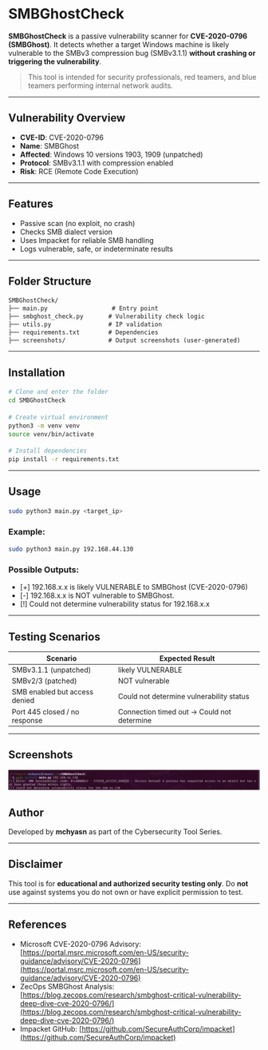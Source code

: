 # SMBGhostCheck

**SMBGhostCheck** is a passive vulnerability scanner for **CVE-2020-0796 (SMBGhost)**. It detects whether a target Windows machine is likely vulnerable to the SMBv3 compression bug (SMBv3.1.1) **without crashing or triggering the vulnerability**.

> This tool is intended for security professionals, red teamers, and blue teamers performing internal network audits.

---

## Vulnerability Overview

* **CVE-ID**: CVE-2020-0796
* **Name**: SMBGhost
* **Affected**: Windows 10 versions 1903, 1909 (unpatched)
* **Protocol**: SMBv3.1.1 with compression enabled
* **Risk**: RCE (Remote Code Execution)

---

## Features

* Passive scan (no exploit, no crash)
* Checks SMB dialect version
* Uses Impacket for reliable SMB handling
* Logs vulnerable, safe, or indeterminate results

---

## Folder Structure

```
SMBGhostCheck/
├── main.py                  # Entry point
├── smbghost_check.py       # Vulnerability check logic
├── utils.py                # IP validation
├── requirements.txt        # Dependencies
├── screenshots/            # Output screenshots (user-generated)
```

---

## Installation

```bash
# Clone and enter the folder
cd SMBGhostCheck

# Create virtual environment
python3 -m venv venv
source venv/bin/activate

# Install dependencies
pip install -r requirements.txt
```

---

## Usage

```bash
sudo python3 main.py <target_ip>
```

### Example:

```bash
sudo python3 main.py 192.168.44.130
```

### Possible Outputs:

* \[+] 192.168.x.x is likely VULNERABLE to SMBGhost (CVE-2020-0796)
* \[-] 192.168.x.x is NOT vulnerable to SMBGhost.
* \[!] Could not determine vulnerability status for 192.168.x.x

---

## Testing Scenarios

| Scenario                      | Expected Result                             |
| ----------------------------- | ------------------------------------------- |
| SMBv3.1.1 (unpatched)         | likely VULNERABLE                           |
| SMBv2/3 (patched)             | NOT vulnerable                              |
| SMB enabled but access denied | Could not determine vulnerability status    |
| Port 445 closed / no response | Connection timed out -> Could not determine |

---

## Screenshots

![SMBGhost Vulnerability Scanner](https://raw.githubusercontent.com/mchyasn/cybersecurity-tools/main/02-Vulnerability-Scanning-and-Exploitation/SMBGhostCheck/screenshots/0.png)



## Author

Developed by **mchyasn** as part of the Cybersecurity Tool Series.

---

## Disclaimer

This tool is for **educational and authorized security testing only**. Do **not** use against systems you do not own or have explicit permission to test.

---

## References

* Microsoft CVE-2020-0796 Advisory: [https://portal.msrc.microsoft.com/en-US/security-guidance/advisory/CVE-2020-0796](https://portal.msrc.microsoft.com/en-US/security-guidance/advisory/CVE-2020-0796)
* ZecOps SMBGhost Analysis: [https://blog.zecops.com/research/smbghost-critical-vulnerability-deep-dive-cve-2020-0796/](https://blog.zecops.com/research/smbghost-critical-vulnerability-deep-dive-cve-2020-0796/)
* Impacket GitHub: [https://github.com/SecureAuthCorp/impacket](https://github.com/SecureAuthCorp/impacket)
